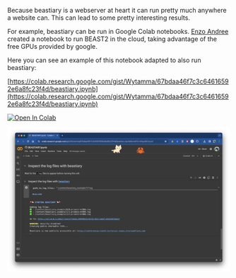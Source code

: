 Because beastiary is a webserver at heart it can run pretty much anywhere a website can. This can lead to some pretty interesting results. 

For example, beastiary can be run in Google Colab notebooks. [Enzo Andree](https://github.com/EnzoAndree/ColabBEAST) created a notebook to run BEAST2 in the cloud, taking advantage of the free GPUs provided by google.

Here you can see an example of this notebook adapted to also run beastiary: 

[https://colab.research.google.com/gist/Wytamma/67bdaa46f7c3c64616592e6a8fc23f4d/beastiary.ipynb](https://colab.research.google.com/gist/Wytamma/67bdaa46f7c3c64616592e6a8fc23f4d/beastiary.ipynb)

[![Open In Colab](https://colab.research.google.com/assets/colab-badge.svg)](https://colab.research.google.com/gist/Wytamma/67bdaa46f7c3c64616592e6a8fc23f4d/beastiary.ipynb)

![](../images/colab.png)